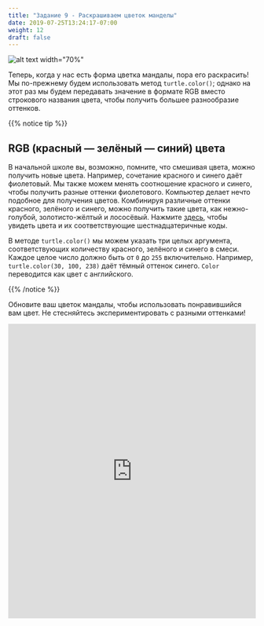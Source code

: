 ```yaml
---
title: "Задание 9 - Раскрашиваем цветок манделы"
date: 2019-07-25T13:24:17-07:00
weight: 12
draft: false
---
```


![alt text width="70%"](../media/mandala-blue.png "mandala flower with blue pedals")

Теперь, когда у нас есть форма цветка мандалы, пора его раскрасить! Мы по-прежнему будем использовать метод `turtle.color()`; однако на этот раз мы будем передавать значение в формате RGB вместо строкового названия цвета, чтобы получить большее разнообразие оттенков.

{{% notice tip %}}

## RGB (красный — зелёный — синий) цвета

В начальной школе вы, возможно, помните, что смешивая цвета, можно получить новые цвета. Например, сочетание красного и синего даёт фиолетовый. Мы также можем менять соотношение красного и синего, чтобы получить разные оттенки фиолетового. Компьютер делает нечто подобное для получения цветов. Комбинируя различные оттенки красного, зелёного и синего, можно получить такие цвета, как нежно-голубой, золотисто-жёлтый и лососёвый. Нажмите [здесь](https://htmlcolorcodes.com/color-names/), чтобы увидеть цвета и их соответствующие шестнадцатеричные коды.

В методе `turtle.color()` мы можем указать три целых аргумента, соответствующих количеству красного, зелёного и синего в смеси. Каждое целое число должно быть от `0` до `255` включительно. Например, `turtle.color(30, 100, 238)` даёт тёмный оттенок синего. `Color` переводится как цвет с английского.

{{% /notice %}}

Обновите ваш цветок мандалы, чтобы использовать понравившийся вам цвет. Не стесняйтесь экспериментировать с разными оттенками!

<iframe src="https://trinket.io/embed/python/596a72caaf1f" width="100%" height="600" frameborder="0" marginwidth="0" marginheight="0" allowfullscreen></iframe>